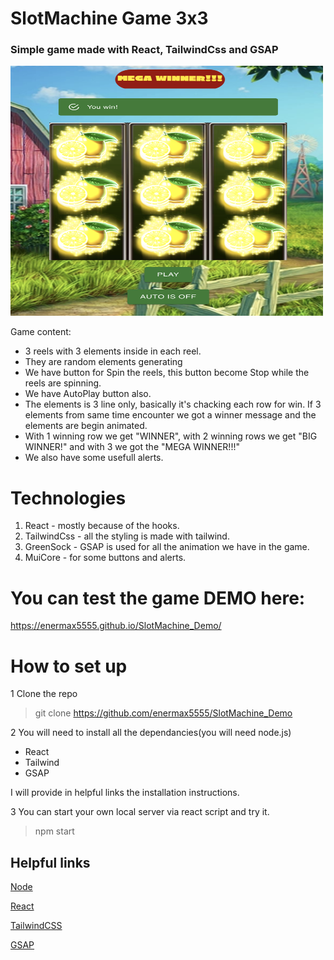 # SlotMachine Game 3x3
### Simple game made with React, TailwindCss and GSAP
<img src='ReadmeIMG.png' height='400' width='500' alt='Overview Image'></img>

Game content:
- 3 reels with 3 elements inside in each reel.
- They are random elements generating
- We have button for Spin the reels, this button become Stop while the reels are spinning.
- We have AutoPlay button also.
- The elements is 3 line only, basically it's chacking each row for win. If 3 elements from same time encounter we got a winner message and the elements are begin animated.
- With 1 winning row we get "WINNER", with 2 winning rows we get "BIG WINNER!" and with 3 we got the "MEGA WINNER!!!"
- We also have some usefull alerts.

# Technologies

1. React - mostly because of the hooks.
2. TailwindCss - all the styling is made with tailwind.
3. GreenSock - GSAP is used for all the animation we have in the game.
4. MuiCore - for some buttons and alerts.

# You can test the game DEMO here:
https://enermax5555.github.io/SlotMachine_Demo/

# How to set up

1 Clone the repo
>git clone https://github.com/enermax5555/SlotMachine_Demo

2 You will need to install all the dependancies(you will need node.js)
- React
- Tailwind
- GSAP
  
I will provide in helpful links the installation instructions.

3 You can start your own local server via react script and try it.
>npm start

## Helpful links

[Node](nodejs.org)

[React](https://legacy.reactjs.org/docs/getting-started.html)

[TailwindCSS](https://tailwindcss.com/docs/installation)

[GSAP](https://greensock.com/docs/v3/Installation)